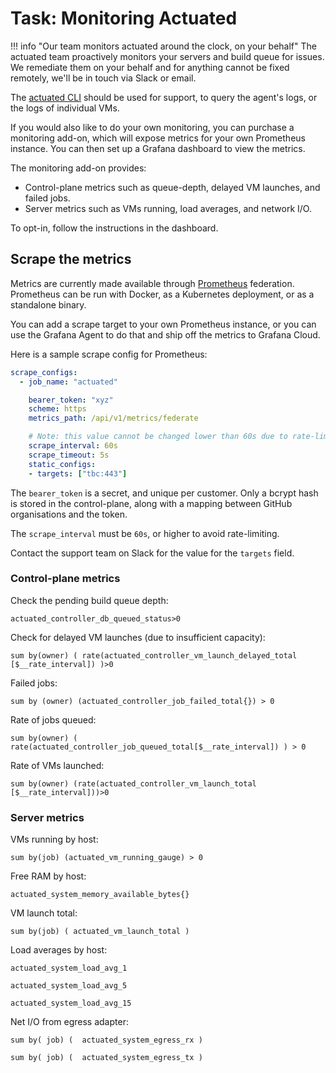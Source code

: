 # Task: Monitoring Actuated

!!! info "Our team monitors actuated around the clock, on your behalf"
    The actuated team proactively monitors your servers and build queue for issues. We remediate them on your behalf and for anything cannot be fixed remotely, we'll be in touch via Slack or email.

The [actuated CLI](/tasks/cli) should be used for support, to query the agent's logs, or the logs of individual VMs.

If you would also like to do your own monitoring, you can purchase a monitoring add-on, which will expose metrics for your own Prometheus instance. You can then set up a Grafana dashboard to view the metrics.

The monitoring add-on provides:

* Control-plane metrics such as queue-depth, delayed VM launches, and failed jobs.
* Server metrics such as VMs running, load averages, and network I/O.

To opt-in, follow the instructions in the dashboard.

## Scrape the metrics

Metrics are currently made available through [Prometheus](https://prometheus.io/) federation. Prometheus can be run with Docker, as a Kubernetes deployment, or as a standalone binary.

You can add a scrape target to your own Prometheus instance, or you can use the Grafana Agent to do that and ship off the metrics to Grafana Cloud.

Here is a sample scrape config for Prometheus:

```yaml
scrape_configs:
  - job_name: "actuated"

    bearer_token: "xyz"
    scheme: https
    metrics_path: /api/v1/metrics/federate

    # Note: this value cannot be changed lower than 60s due to rate-limiting
    scrape_interval: 60s
    scrape_timeout: 5s
    static_configs:
    - targets: ["tbc:443"]
```

The `bearer_token` is a secret, and unique per customer. Only a bcrypt hash is stored in the control-plane, along with a mapping between GitHub organisations and the token.

The `scrape_interval` must be `60s`, or higher to avoid rate-limiting.

Contact the support team on Slack for the value for the `targets` field.

### Control-plane metrics

Check the pending build queue depth:

```
actuated_controller_db_queued_status>0
```

Check for delayed VM launches (due to insufficient capacity):

```
sum by(owner) ( rate(actuated_controller_vm_launch_delayed_total
[$__rate_interval]) )>0
```

Failed jobs:

```
sum by (owner) (actuated_controller_job_failed_total{}) > 0
```

Rate of jobs queued:

```
sum by(owner) ( rate(actuated_controller_job_queued_total[$__rate_interval]) ) > 0   
```

Rate of VMs launched:

```
sum by(owner) (rate(actuated_controller_vm_launch_total [$__rate_interval]))>0
```

### Server metrics

VMs running by host:

```
sum by(job) (actuated_vm_running_gauge) > 0 
```

Free RAM by host:

```
actuated_system_memory_available_bytes{}
```

VM launch total:

```
sum by(job) ( actuated_vm_launch_total )
```

Load averages by host:

```
actuated_system_load_avg_1

actuated_system_load_avg_5

actuated_system_load_avg_15
```

Net I/O from egress adapter:

```
sum by( job) (  actuated_system_egress_rx )

sum by( job) (  actuated_system_egress_tx )
```
